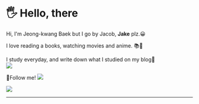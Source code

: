 <h1>🖐 Hello, there</h1>

<p>
 Hi, I'm Jeong-kwang Baek but I go by Jacob, <b>Jake</b> plz.😀
</p>
<p>
 I love reading a books, watching movies and anime. 📚🎥
</p>
<p>
 <span>I study everyday, and write down what I studied on my blog🎯</span><br/>
 <a href="https://jaykaybaek.tistory.com" target="_blank"><img src="https://img.shields.io/badge/myBlog-CD313A?style=flat-square&logo=Blogger&logoColor=white"/></a>
</p>
<p>
 <span>🎈Follow me!</span>
 <a href="mailto:jaykaybaek@gmail.com"><img src="https://img.shields.io/badge/jaykaybaek@gmail.com-EA4335?style=flat-square&logo=Gmail&logoColor=white&link=mailto:jaykaybaek@gmail.com"/></a>
</p>

<img src="https://img.shields.io/badge/Spring Boot-6DB33F?style=for-the-badge&logo=Spring Boot&logoColor=white">

<hr/>
